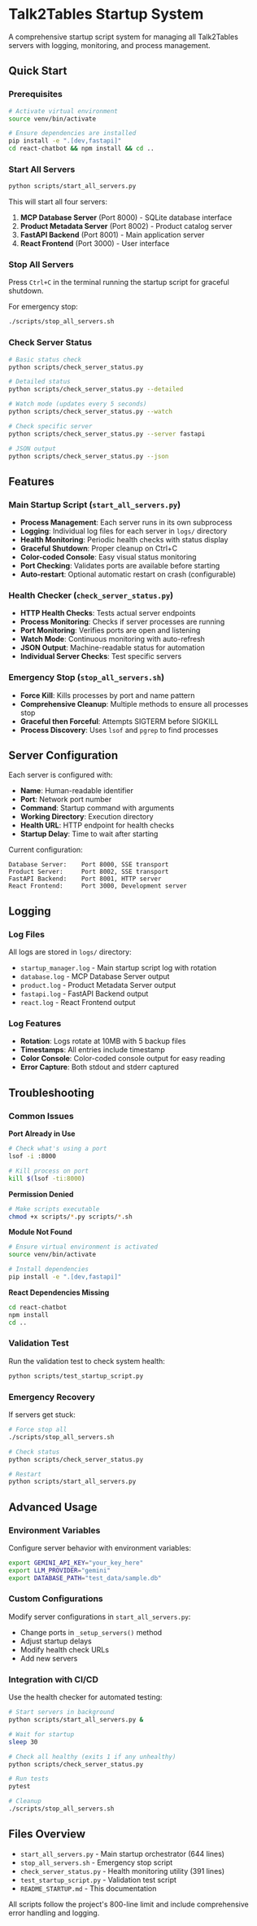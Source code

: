# Talk2Tables Startup System

A comprehensive startup script system for managing all Talk2Tables servers with logging, monitoring, and process management.

## Quick Start

### Prerequisites
```bash
# Activate virtual environment
source venv/bin/activate

# Ensure dependencies are installed
pip install -e ".[dev,fastapi]"
cd react-chatbot && npm install && cd ..
```

### Start All Servers
```bash
python scripts/start_all_servers.py
```

This will start all four servers:
1. **MCP Database Server** (Port 8000) - SQLite database interface
2. **Product Metadata Server** (Port 8002) - Product catalog server  
3. **FastAPI Backend** (Port 8001) - Main application server
4. **React Frontend** (Port 3000) - User interface

### Stop All Servers
Press `Ctrl+C` in the terminal running the startup script for graceful shutdown.

For emergency stop:
```bash
./scripts/stop_all_servers.sh
```

### Check Server Status
```bash
# Basic status check
python scripts/check_server_status.py

# Detailed status
python scripts/check_server_status.py --detailed

# Watch mode (updates every 5 seconds)
python scripts/check_server_status.py --watch

# Check specific server
python scripts/check_server_status.py --server fastapi

# JSON output
python scripts/check_server_status.py --json
```

## Features

### Main Startup Script (`start_all_servers.py`)
- **Process Management**: Each server runs in its own subprocess
- **Logging**: Individual log files for each server in `logs/` directory
- **Health Monitoring**: Periodic health checks with status display
- **Graceful Shutdown**: Proper cleanup on Ctrl+C
- **Color-coded Console**: Easy visual status monitoring
- **Port Checking**: Validates ports are available before starting
- **Auto-restart**: Optional automatic restart on crash (configurable)

### Health Checker (`check_server_status.py`)
- **HTTP Health Checks**: Tests actual server endpoints
- **Process Monitoring**: Checks if server processes are running
- **Port Monitoring**: Verifies ports are open and listening
- **Watch Mode**: Continuous monitoring with auto-refresh
- **JSON Output**: Machine-readable status for automation
- **Individual Server Checks**: Test specific servers

### Emergency Stop (`stop_all_servers.sh`)
- **Force Kill**: Kills processes by port and name pattern
- **Comprehensive Cleanup**: Multiple methods to ensure all processes stop
- **Graceful then Forceful**: Attempts SIGTERM before SIGKILL
- **Process Discovery**: Uses `lsof` and `pgrep` to find processes

## Server Configuration

Each server is configured with:
- **Name**: Human-readable identifier
- **Port**: Network port number
- **Command**: Startup command with arguments
- **Working Directory**: Execution directory
- **Health URL**: HTTP endpoint for health checks
- **Startup Delay**: Time to wait after starting

Current configuration:
```
Database Server:    Port 8000, SSE transport
Product Server:     Port 8002, SSE transport  
FastAPI Backend:    Port 8001, HTTP server
React Frontend:     Port 3000, Development server
```

## Logging

### Log Files
All logs are stored in `logs/` directory:
- `startup_manager.log` - Main startup script log with rotation
- `database.log` - MCP Database Server output
- `product.log` - Product Metadata Server output  
- `fastapi.log` - FastAPI Backend output
- `react.log` - React Frontend output

### Log Features
- **Rotation**: Logs rotate at 10MB with 5 backup files
- **Timestamps**: All entries include timestamp
- **Color Console**: Color-coded console output for easy reading
- **Error Capture**: Both stdout and stderr captured

## Troubleshooting

### Common Issues

**Port Already in Use**
```bash
# Check what's using a port
lsof -i :8000

# Kill process on port
kill $(lsof -ti:8000)
```

**Permission Denied**
```bash
# Make scripts executable
chmod +x scripts/*.py scripts/*.sh
```

**Module Not Found**
```bash
# Ensure virtual environment is activated
source venv/bin/activate

# Install dependencies
pip install -e ".[dev,fastapi]"
```

**React Dependencies Missing**
```bash
cd react-chatbot
npm install
cd ..
```

### Validation Test
Run the validation test to check system health:
```bash
python scripts/test_startup_script.py
```

### Emergency Recovery
If servers get stuck:
```bash
# Force stop all
./scripts/stop_all_servers.sh

# Check status
python scripts/check_server_status.py

# Restart
python scripts/start_all_servers.py
```

## Advanced Usage

### Environment Variables
Configure server behavior with environment variables:
```bash
export GEMINI_API_KEY="your_key_here"
export LLM_PROVIDER="gemini"
export DATABASE_PATH="test_data/sample.db"
```

### Custom Configurations
Modify server configurations in `start_all_servers.py`:
- Change ports in `_setup_servers()` method
- Adjust startup delays
- Modify health check URLs
- Add new servers

### Integration with CI/CD
Use the health checker for automated testing:
```bash
# Start servers in background
python scripts/start_all_servers.py &

# Wait for startup
sleep 30

# Check all healthy (exits 1 if any unhealthy)
python scripts/check_server_status.py

# Run tests
pytest

# Cleanup
./scripts/stop_all_servers.sh
```

## Files Overview

- `start_all_servers.py` - Main startup orchestrator (644 lines)
- `stop_all_servers.sh` - Emergency stop script
- `check_server_status.py` - Health monitoring utility (391 lines)
- `test_startup_script.py` - Validation test script
- `README_STARTUP.md` - This documentation

All scripts follow the project's 800-line limit and include comprehensive error handling and logging.